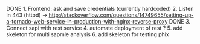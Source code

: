 DONE 1. Frontend: ask and save credentials  (currently hardcoded)
2. Listen in 443 (httpd)
    -> http://stackoverflow.com/questions/14749655/setting-up-a-tornado-web-service-in-production-with-nginx-reverse-proxy
DONE 3. Connect sapi with rest service
4. automate deployment of rest ?
5. add skeleton for multi sapmle analysis
6. add skeleton for testing phix
